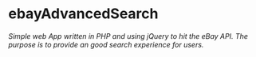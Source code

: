 # ebayAdvancedSearch
###### Simple web App written in PHP and using jQuery to hit the eBay API. The purpose is to provide an good search experience for users. 

